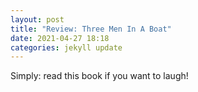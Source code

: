 ```yaml
---
layout: post
title: "Review: Three Men In A Boat"
date: 2021-04-27 18:18
categories: jekyll update
---
```


Simply: read this book if you want to laugh!
